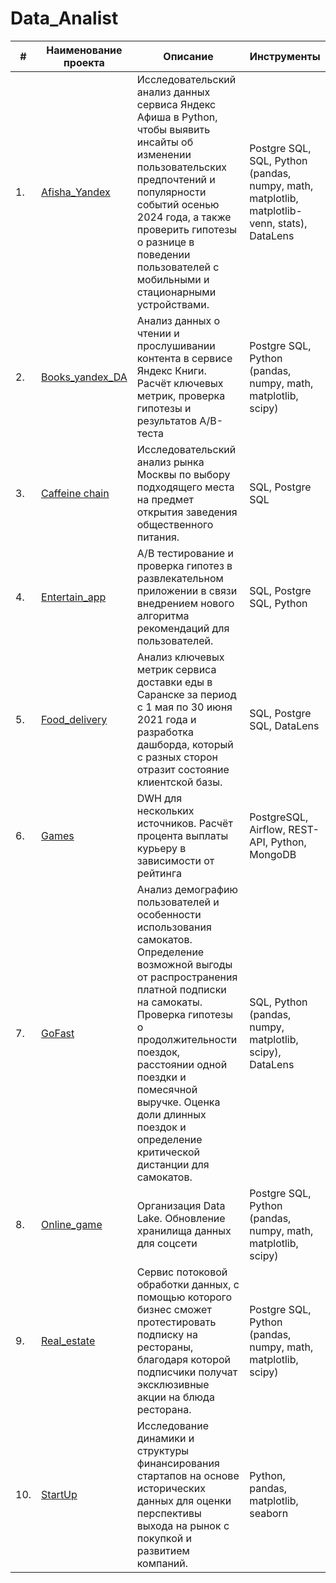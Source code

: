 # Data_Analist



| #        | Наименование проекта                                                                                                                                                     | Описание                                                                                                                                                                                                                                                                                                                                                                                                      | Инструменты                                                              |
| -------- | ------------------------------------------------------------------------------------------------------------------------------------------------------------------------------------------- | --------------------------------------------------------------------------------------------------------------------------------------------------------------------------------------------------------------------------------------------------------------------------------------------------------------------------------------------------------------------------------------------------------------------- | ----------------------------------------------------------------------------------- |
| 1.       | [Afisha_Yandex](https://github.com/dalv119/Data_Analist/tree/main/Afisha_Yandex)                                                                                                                            | Исследовательский анализ данных сервиса Яндекс Афиша в Python, чтобы выявить инсайты об изменении пользовательских предпочтений и популярности событий осенью 2024 года, а также проверить гипотезы о разнице в поведении пользователей с мобильными и стационарными устройствами.                                                                                                                                                                                                                                                                                    | Postgre SQL, SQL, Python (pandas, numpy, math, matplotlib, matplotlib-venn, stats), DataLens                                   |
| 2. | [Books_yandex_DA](https://github.com/dalv119/Data_Analist/tree/main/Books_yandex_DA)                                                                                                                           | Анализ данных о чтении и прослушивании контента в сервисе Яндекс Книги. Расчёт ключевых метрик, проверка гипотезы и результатов А/В-теста                                                                    | Postgre SQL, Python (pandas, numpy, math, matplotlib, scipy)                                   |
| 3.       | [Caffeine chain](https://github.com/dalv119/Data_Analist/tree/main/Caffeine%20chain)                                                                                                                              | Исследовательский анализ рынка Москвы по выбору подходящего места на предмет открытия заведения общественного питания.                                                                                                                                                                                                                                                             | SQL, Postgre SQL                                                                   |
| 4.       | [Entertain_app](https://github.com/dalv119/Data_Analist/tree/main/Entertain_app)                                                                                                          | А/В тестирование и проверка гипотез в развлекательном приложении в связи внедрением нового алгоритма рекомендаций для пользователей.                                                                                                                                                                                                                                                                                                                                  | SQL, Postgre SQL, Python                                                           |
| 5.       | [Food_delivery](https://github.com/dalv119/Data_Analist/tree/main/Food_delivery)                                                                                  | Анализ ключевых метрик сервиса доставки еды в Саранске за период с 1 мая по 30 июня 2021 года и разработка дашборда, который с разных сторон отразит состояние клиентской базы. | SQL, Postgre SQL, DataLens                                          |
| 6.       | [Games](https://github.com/dalv119/Data_Analist/tree/main/Games)                                                                                                   | DWH для нескольких источников. Расчёт процента выплаты курьеру в зависимости от рейтинга                                                                                                                                                                                                                                                     | PostgreSQL, Airflow, REST-API, Python, MongoDB                                    |
| 7.       | [GoFast](https://github.com/dalv119/Data_Analist/tree/main/GoFast) | Анализ демографию пользователей и особенности использования самокатов. Определение возможной выгоды от распространения платной подписки на самокаты. Проверка гипотезы о продолжительности поездок, расстоянии одной поездки и помесячной выручке. Оценка доли длинных поездок и определение критической дистанции для самокатов.                                                                                                                                                                                                                                                           | SQL, Python (pandas, numpy, matplotlib, scipy), DataLens                                    |
| 8.       | [Online_game](https://github.com/dalv119/Data_Analist/tree/main/Online_game)                                                             | Организация Data Lake. Обновление хранилища данных для соцсети                                                                                                                                                                                                                                                                                                         | Postgre SQL, Python (pandas, numpy, math, matplotlib, scipy)                                               |
| 9.       | [Real_estate](https://github.com/dalv119/Data_Analist/tree/main/Real_estate)                                                                   | Сервис потоковой обработки данных, с помощью которого бизнес сможет протестировать  подписку на рестораны, благодаря которой подписчики получат эксклюзивные акции на блюда ресторана.                                                                  | Postgre SQL, Python (pandas, numpy, math, matplotlib, scipy)                              |
| 10.      | [StartUp](https://github.com/dalv119/Data_Analist/tree/main/StartUp)                                              | Исследование динамики и структуры финансирования стартапов на основе исторических данных для оценки перспективы выхода на рынок с покупкой и развитием компаний.                                                                                             | Python, pandas, matplotlib, seaborn |

